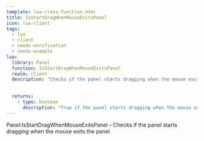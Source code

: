 ```yaml
---
template: lua-class-function.html
title: IsStartDragWhenMouseExitsPanel
icon: lua-client
tags:
  - lua
  - client
  - needs-verification
  - needs-example
lua:
  library: Panel
  function: IsStartDragWhenMouseExitsPanel
  realm: client
  description: "Checks if the panel starts dragging when the mouse exits the panel"
  
  
  returns:
    - type: boolean
      description: "True if the panel starts dragging when the mouse exits the panel, false otherwise"
---
```


<div class="lua__search__keywords">
Panel:IsStartDragWhenMouseExitsPanel &#x2013; Checks if the panel starts dragging when the mouse exits the panel
</div>
